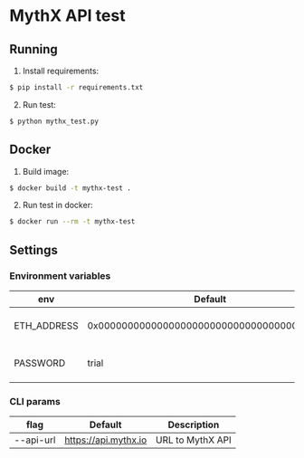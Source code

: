 # MythX API test

## Running

1. Install requirements:
```bash
$ pip install -r requirements.txt
```

2. Run test:
```bash
$ python mythx_test.py
```

## Docker

1. Build image:
```bash
$ docker build -t mythx-test .
```

2. Run test in docker:
```bash
$ docker run --rm -t mythx-test
```

## Settings
### Environment variables

| env     | Default             | Description     |
|---------|---------------------|-----------------|
| ETH_ADDRESS | 0x0000000000000000000000000000000000000000 | MythX account address |
| PASSWORD | trial | MythX account password |

### CLI params

| flag     | Default             | Description     |
| ---------|---------------------|-----------------|
| --api-url | https://api.mythx.io | URL to MythX API |
